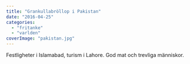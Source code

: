 ```yaml
---
title: "Grankullabröllop i Pakistan"
date: "2016-04-25"
categories: 
  - "fritanke"
  - "varlden"
coverImage: "pakistan.jpg"
---
```


Festligheter i Islamabad, turism i Lahore. God mat och trevliga människor.
